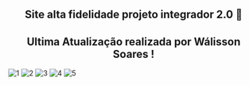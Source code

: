 <span align="center">

##  Site alta fidelidade projeto integrador  2.0 👋 
## Ultima Atualização realizada por Wálisson Soares !
</span>



![1](https://user-images.githubusercontent.com/26144781/204066538-1ac8ad52-6b9b-4a9e-a263-62ab0514fe64.JPG)
![2](https://user-images.githubusercontent.com/26144781/204066540-90cd1719-a2ce-4b92-a3c8-028bc6f41f47.JPG)
![3](https://user-images.githubusercontent.com/26144781/204066541-3265bd9e-efc4-40ce-b4b3-7d7f1c2f9c50.JPG)
![4](https://user-images.githubusercontent.com/26144781/204066542-af388df1-2915-4fd5-bdb5-e2f961ff4b58.JPG)
![5](https://user-images.githubusercontent.com/26144781/204066543-9baf5bbe-6dab-41b0-92ad-db827c75c6d9.JPG)
